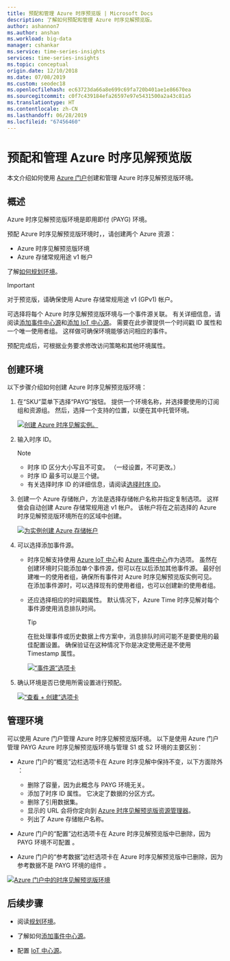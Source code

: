 ```yaml
---
title: 预配和管理 Azure 时序预览版 | Microsoft Docs
description: 了解如何预配和管理 Azure 时序见解预览版。
author: ashannon7
ms.author: anshan
ms.workload: big-data
manager: cshankar
ms.service: time-series-insights
services: time-series-insights
ms.topic: conceptual
origin.date: 12/10/2018
ms.date: 07/08/2019
ms.custom: seodec18
ms.openlocfilehash: ec63723da66a8e699c69fa720b401ae1e86670ea
ms.sourcegitcommit: c0f7c439184efa26597e97e5431500a2a43c81a5
ms.translationtype: HT
ms.contentlocale: zh-CN
ms.lasthandoff: 06/28/2019
ms.locfileid: "67456460"
---
```

# <a name="provision-and-manage-azure-time-series-insights-preview"></a>预配和管理 Azure 时序见解预览版

本文介绍如何使用 [Azure 门户](https://portal.azure.cn/)创建和管理 Azure 时序见解预览版环境。

## <a name="overview"></a>概述

Azure 时序见解预览版环境是即用即付 (PAYG) 环境。

预配 Azure 时序见解预览版环境时，，请创建两个 Azure 资源：

* Azure 时序见解预览版环境  
* Azure 存储常规用途 v1 帐户
  
了解[如何规划环境](./time-series-insights-update-plan.md)。

>[!IMPORTANT]
> 对于预览版，请确保使用 Azure 存储常规用途 v1 (GPv1) 帐户。

可选择将每个 Azure 时序见解预览版环境与一个事件源关联。 有关详细信息，请阅读[添加事件中心源](./time-series-insights-how-to-add-an-event-source-eventhub.md)和[添加 IoT 中心源](./time-series-insights-how-to-add-an-event-source-iothub.md)。 需要在此步骤提供一个时间戳 ID 属性和一个唯一使用者组。 这样做可确保环境能够访问相应的事件。

预配完成后，可根据业务要求修改访问策略和其他环境属性。

## <a name="create-the-environment"></a>创建环境

以下步骤介绍如何创建 Azure 时序见解预览版环境：

1. 在“SKU”菜单下选择“PAYG”按钮。   提供一个环境名称，并选择要使用的订阅组和资源组。 然后，选择一个支持的位置，以便在其中托管环境。

   [![创建 Azure 时序见解实例。](media/v2-update-manage/manage-three.png)](media/v2-update-manage/manage-three.png#lightbox)

2. 输入时序 ID。

    >[!NOTE]
    > * 时序 ID 区分大小写且不可变。 （一经设置，不可更改。）
    > * 时序 ID 最多可以是三个键。
    > * 有关选择时序 ID 的详细信息，请阅读[选择时序 ID](./time-series-insights-update-how-to-id.md)。

3. 创建一个 Azure 存储帐户，方法是选择存储帐户名称并指定复制选项。 这样做会自动创建 Azure 存储常规用途 v1 帐户。 该帐户将在之前选择的 Azure 时序见解预览版环境所在的区域中创建。

    [![为实例创建 Azure 存储帐户](media/v2-update-manage/manage-five.png)](media/v2-update-manage/manage-five.png#lightbox)

4. 可以选择添加事件源。

   * 时序见解支持使用 [Azure IoT 中心](./time-series-insights-how-to-add-an-event-source-iothub.md)和 [Azure 事件中心](./time-series-insights-how-to-add-an-event-source-eventhub.md)作为选项。 虽然在创建环境时只能添加单个事件源，但可以在以后添加其他事件源。 最好创建唯一的使用者组，确保所有事件对 Azure 时序见解预览版实例可见。 在添加事件源时，可以选择现有的使用者组，也可以创建新的使用者组。

   * 还应选择相应的时间戳属性。 默认情况下，Azure Time 时序见解对每个事件源使用消息排队时间。

     > [!TIP]
     > 在批处理事件或历史数据上传方案中，消息排队时间可能不是要使用的最佳配置设置。 确保验证在这种情况下你是决定使用还是不使用 Timestamp 属性。

     [![“事件源”选项卡](media/v2-update-manage/manage-two.png)](media/v2-update-manage/manage-two.png#lightbox)

1. 确认环境是否已使用所需设置进行预配。

    [![“查看 + 创建”选项卡](media/v2-update-manage/manage-three.png)](media/v2-update-manage/manage-three.png#lightbox)

## <a name="manage-the-environment"></a>管理环境

可以使用 Azure 门户管理 Azure 时序见解预览版环境。 以下是使用 Azure 门户管理 PAYG Azure 时序见解预览版环境与管理 S1 或 S2 环境的主要区别：

* Azure 门户的“概览”边栏选项卡在 Azure 时序见解中保持不变，以下方面除外  ：
  * 删除了容量，因为此概念与 PAYG 环境无关。
  * 添加了时序 ID 属性。 它决定了数据的分区方式。
  * 删除了引用数据集。
  * 显示的 URL 会将你定向到 [Azure 时序见解预览版资源管理器](./time-series-insights-update-explorer.md)。
  * 列出了 Azure 存储帐户名称。

* Azure 门户的“配置”边栏选项卡在 Azure 时序见解预览版中已删除，因为 PAYG 环境不可配置  。

* Azure 门户的“参考数据”边栏选项卡在 Azure 时序见解预览版中已删除，因为参考数据不是 PAYG 环境的组件  。

[![Azure 门户中的时序见解预览版环境](media/v2-update-manage/manage-four.png)](media/v2-update-manage/manage-four.png#lightbox)

## <a name="next-steps"></a>后续步骤

- 阅读[规划环境](./time-series-insights-update-plan.md)。

- 了解如何[添加事件中心源](./time-series-insights-how-to-add-an-event-source-eventhub.md)。

- 配置 [IoT 中心源](./time-series-insights-how-to-add-an-event-source-iothub.md)。

<!-- Images -->
[1]: media/v2-update-manage/manage_one.PNG
[2]: media/v2-update-manage/manage_two.PNG
[3]: media/v2-update-manage/manage_three.PNG
[4]: media/v2-update-manage/manage_four.PNG
[5]: media/v2-update-manage/manage_five.PNG
